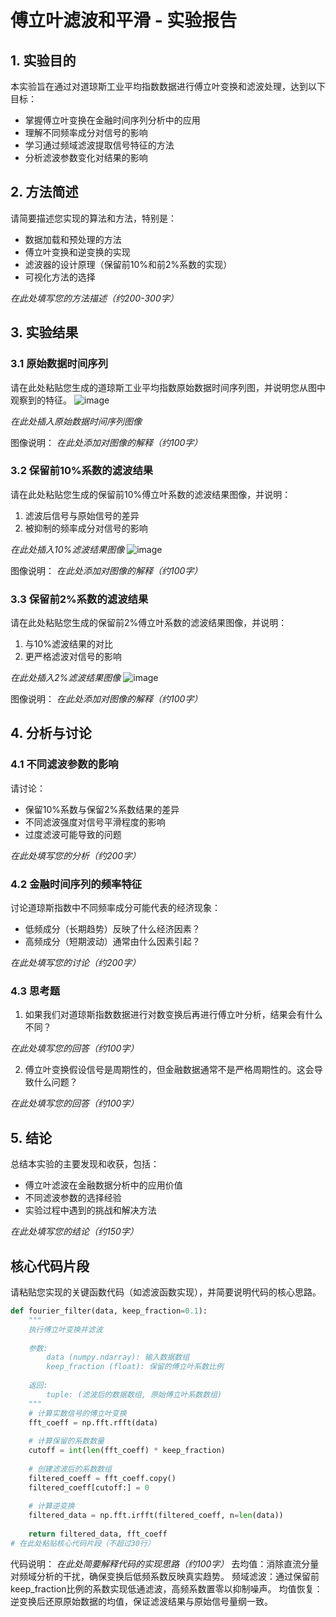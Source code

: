 # 傅立叶滤波和平滑 - 实验报告

## 1. 实验目的

本实验旨在通过对道琼斯工业平均指数数据进行傅立叶变换和滤波处理，达到以下目标：
- 掌握傅立叶变换在金融时间序列分析中的应用
- 理解不同频率成分对信号的影响
- 学习通过频域滤波提取信号特征的方法
- 分析滤波参数变化对结果的影响

## 2. 方法简述

请简要描述您实现的算法和方法，特别是：
- 数据加载和预处理的方法
- 傅立叶变换和逆变换的实现
- 滤波器的设计原理（保留前10%和前2%系数的实现）
- 可视化方法的选择

_在此处填写您的方法描述（约200-300字）_

## 3. 实验结果

### 3.1 原始数据时间序列

请在此处粘贴您生成的道琼斯工业平均指数原始数据时间序列图，并说明您从图中观察到的特征。
![image](https://github.com/user-attachments/assets/21a43d7d-8ef1-403e-9a96-b14b9713b825)

_在此处插入原始数据时间序列图像_

图像说明：
_在此处添加对图像的解释（约100字）_

### 3.2 保留前10%系数的滤波结果

请在此处粘贴您生成的保留前10%傅立叶系数的滤波结果图像，并说明：
1. 滤波后信号与原始信号的差异
2. 被抑制的频率成分对信号的影响

_在此处插入10%滤波结果图像_
![image](https://github.com/user-attachments/assets/a35533b4-369d-4811-a4b4-cd4af6bd87e6)

图像说明：
_在此处添加对图像的解释（约100字）_

### 3.3 保留前2%系数的滤波结果

请在此处粘贴您生成的保留前2%傅立叶系数的滤波结果图像，并说明：
1. 与10%滤波结果的对比
2. 更严格滤波对信号的影响

_在此处插入2%滤波结果图像_
![image](https://github.com/user-attachments/assets/1a90d2a6-d650-4abf-8e8f-e759375ee772)

图像说明：
_在此处添加对图像的解释（约100字）_

## 4. 分析与讨论

### 4.1 不同滤波参数的影响

请讨论：
- 保留10%系数与保留2%系数结果的差异
- 不同滤波强度对信号平滑程度的影响
- 过度滤波可能导致的问题

_在此处填写您的分析（约200字）_

### 4.2 金融时间序列的频率特征

讨论道琼斯指数中不同频率成分可能代表的经济现象：
- 低频成分（长期趋势）反映了什么经济因素？
- 高频成分（短期波动）通常由什么因素引起？

_在此处填写您的讨论（约200字）_

### 4.3 思考题

1. 如果我们对道琼斯指数数据进行对数变换后再进行傅立叶分析，结果会有什么不同？

_在此处填写您的回答（约100字）_

2. 傅立叶变换假设信号是周期性的，但金融数据通常不是严格周期性的。这会导致什么问题？

_在此处填写您的回答（约100字）_

## 5. 结论

总结本实验的主要发现和收获，包括：
- 傅立叶滤波在金融数据分析中的应用价值
- 不同滤波参数的选择经验
- 实验过程中遇到的挑战和解决方法

_在此处填写您的结论（约150字）_

## 核心代码片段

请粘贴您实现的关键函数代码（如滤波函数实现），并简要说明代码的核心思路。

```python
def fourier_filter(data, keep_fraction=0.1):
    """
    执行傅立叶变换并滤波
    
    参数:
        data (numpy.ndarray): 输入数据数组
        keep_fraction (float): 保留的傅立叶系数比例
    
    返回:
        tuple: (滤波后的数据数组, 原始傅立叶系数数组)
    """
    # 计算实数信号的傅立叶变换
    fft_coeff = np.fft.rfft(data)
    
    # 计算保留的系数数量
    cutoff = int(len(fft_coeff) * keep_fraction)
    
    # 创建滤波后的系数数组
    filtered_coeff = fft_coeff.copy()
    filtered_coeff[cutoff:] = 0
    
    # 计算逆变换
    filtered_data = np.fft.irfft(filtered_coeff, n=len(data))
    
    return filtered_data, fft_coeff
# 在此处粘贴核心代码片段（不超过30行）
```

代码说明：
_在此处简要解释代码的实现思路（约100字）_
去均值：消除直流分量对频域分析的干扰，确保变换后低频系数反映真实趋势。
频域滤波：通过保留前keep_fraction比例的系数实现低通滤波，高频系数置零以抑制噪声。
均值恢复：逆变换后还原原始数据的均值，保证滤波结果与原始信号量纲一致。

